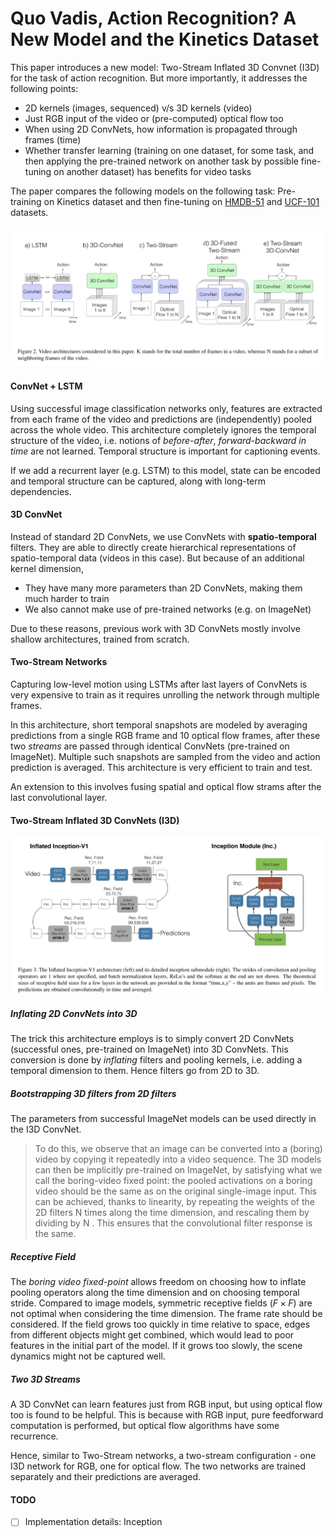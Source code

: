 # Quo Vadis, Action Recognition? A New Model and the Kinetics Dataset
This paper introduces a new model: Two-Stream Inflated 3D Convnet (I3D) for the task of action recognition. But more importantly, it addresses the following points:
* 2D kernels (images, sequenced)  v/s 3D kernels (video)
* Just RGB input of the video or (pre-computed) optical flow too
* When using 2D ConvNets, how information is propagated through frames (time)
* Whether transfer learning (training on one dataset, for some task, and then applying the pre-trained network on another task by possible fine-tuning on another dataset) has benefits for video tasks


The paper compares the following models on the following task: Pre-training on Kinetics dataset and then fine-tuning on [HMDB-51](https://paperswithcode.com/dataset/hmdb51) and [UCF-101](https://paperswithcode.com/dataset/ucf101) datasets.

![](assets/Architectures.png)

#### ConvNet + LSTM
Using successful image classification networks only, features are extracted from each frame of the video and predictions are (independently) pooled across the whole video. This architecture completely ignores the temporal structure of the video, i.e. notions of *before-after*, *forward-backward in time* are not learned. Temporal structure is important for captioning events.

If we add a recurrent layer (e.g. LSTM) to this model, state can be encoded and temporal structure can be captured, along with long-term dependencies.

#### 3D ConvNet
Instead of standard 2D ConvNets, we use ConvNets with **spatio-temporal** filters. They are able to directly create hierarchical representations of spatio-temporal data (videos in this case). But because of an additional kernel dimension, 
* They have many more parameters than 2D ConvNets, making them much harder to train
* We also cannot make use of pre-trained networks (e.g. on ImageNet)

Due to these reasons, previous work with 3D ConvNets mostly involve shallow architectures, trained from scratch.

#### Two-Stream Networks
Capturing low-level motion using LSTMs after last layers of ConvNets is very expensive to train as it requires unrolling the network through multiple frames.

In this architecture, short temporal snapshots are modeled by averaging predictions from a single RGB frame and 10 optical flow frames, after these two *streams* are passed through identical ConvNets (pre-trained on ImageNet). Multiple such snapshots are sampled from the video and action prediction is averaged. This architecture is very efficient to train and test.

An extension to this involves fusing spatial and optical flow strams after the last convolutional layer.

#### Two-Stream Inflated 3D ConvNets (I3D)
![](assets/I3D.png)
##### Inflating 2D ConvNets into 3D
The trick this architecture employs is to simply convert 2D ConvNets (successful ones, pre-trained on ImageNet) into 3D ConvNets. This conversion is done by *inflating* filters and pooling kernels, i.e. adding a temporal dimension to them. Hence filters go from 2D to 3D.

##### Bootstrapping 3D filters from 2D filters
The parameters from successful ImageNet models can be used directly in the I3D ConvNet. 
>  To do this, we observe that an image can be converted into a (boring) video by copying it repeatedly into a video sequence. The 3D models can then be  implicitly pre-trained on ImageNet, by satisfying what we call the boring-video fixed point: the pooled activations on a boring video should be the same as on  the original single-image input. This can be achieved, thanks to linearity, by repeating the weights of the 2D filters N times along the time dimension, and rescaling them by dividing by N . This ensures that the convolutional filter response is the same.

##### Receptive Field
The *boring video fixed-point* allows freedom on choosing how to inflate pooling operators along the time dimension and on choosing temporal stride.
Compared to image models, symmetric receptive fields ($F \times F$) are not optimal when considering the time dimension. The frame rate should be considered. If the field grows too quickly in time relative to space, edges from different objects might get combined, which would lead to poor features in the initial part of the model. If it grows too slowly, the scene dynamics might not be captured well.

##### Two 3D Streams
A 3D ConvNet can learn features just from RGB input, but using optical flow too is found to be helpful. This is because with RGB input, pure feedforward computation is performed, but optical flow algorithms have some recurrence.

Hence, similar to Two-Stream networks, a two-stream configuration - one I3D network for RGB, one for optical flow. The two networks are trained separately and their predictions are averaged.

#### TODO
- [ ] Implementation details: Inception
